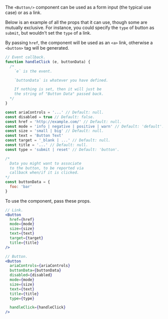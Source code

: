 The `<Button/>` component can be used as a form input (the typical use case) or as a link.

Below is an example of all the props that it can use, though some are mutually exclusive. For instance, you could specify the `type` of button as `submit`, but wouldn't set the `type` of a link.

By passing `href`, the component will be used as an `<a>` link, otherwise a `<button>` tag will be generated.

```js
// Event callback.
function handleClick (e, buttonData) {
  /*
    `e` is the event.

    `buttonData` is whatever you have defined.

    If nothing is set, then it will just be
    the string of "Button Data" passed back.
  */
}

const ariaControls = '...' // Default: null.
const disabled = true // Default: false.
const href = 'http://example.com/' // Default: null.
const mode = 'info | negative | positive | warn' // Default: 'default'.
const size = 'small | big' // Default: null.
const text = 'Button Text'
const target = '_blank | ...' // Default: null.
const title = '...' // Default: null.
const type = 'submit | reset' // Default: 'button'.

/*
  Data you might want to associate
  to the button, to be reported via
  callback when/if it is clicked.
*/
const buttonData = {
  foo: 'bar'
}
```

To use the component, pass these props.

```jsx
// Link.
<Button
  href={href}
  mode={mode}
  size={size}
  text={text}
  target={target}
  title={title}
/>

// Button.
<Button
  ariaControls={ariaControls}
  buttonData={buttonData}
  disabled={disabled}
  mode={mode}
  size={size}
  text={text}
  title={title}
  type={type}

  handleClick={handleClick}
/>
```